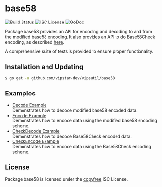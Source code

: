 base58
==========

[![Build Status](http://img.shields.io/travis/vipstar-dev/vipsutil.svg)](https://travis-ci.org/vipstar-dev/vipsutil)
[![ISC License](http://img.shields.io/badge/license-ISC-blue.svg)](http://copyfree.org)
[![GoDoc](https://img.shields.io/badge/godoc-reference-blue.svg)](http://godoc.org/github.com/vipstar-dev/vipsutil/base58)

Package base58 provides an API for encoding and decoding to and from the
modified base58 encoding.  It also provides an API to do Base58Check encoding,
as described [here](https://en.bitcoin.it/wiki/Base58Check_encoding).

A comprehensive suite of tests is provided to ensure proper functionality.

## Installation and Updating

```bash
$ go get -u github.com/vipstar-dev/vipsutil/base58
```

## Examples

* [Decode Example](http://godoc.org/github.com/vipstar-dev/vipsutil/base58#example-Decode)  
  Demonstrates how to decode modified base58 encoded data.
* [Encode Example](http://godoc.org/github.com/vipstar-dev/vipsutil/base58#example-Encode)  
  Demonstrates how to encode data using the modified base58 encoding scheme.
* [CheckDecode Example](http://godoc.org/github.com/vipstar-dev/vipsutil/base58#example-CheckDecode)  
  Demonstrates how to decode Base58Check encoded data.
* [CheckEncode Example](http://godoc.org/github.com/vipstar-dev/vipsutil/base58#example-CheckEncode)  
  Demonstrates how to encode data using the Base58Check encoding scheme.

## License

Package base58 is licensed under the [copyfree](http://copyfree.org) ISC
License.
